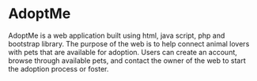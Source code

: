 # AdoptMe

AdoptMe is a web application built using html, java script, php and bootstrap library. The purpose of the web is to help connect animal lovers with pets that are available for adoption. Users can create an account, browse through available pets, and contact the owner of the web to start the adoption process or foster.




